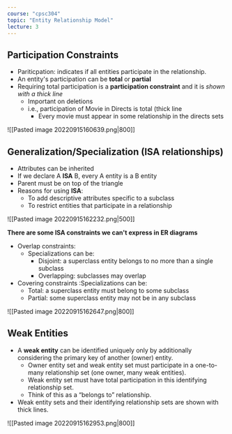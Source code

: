 ```yaml
---
course: "cpsc304"
topic: "Entity Relationship Model"
lecture: 3
---
```



## Participation Constraints
- Pariticpation: indicates if all entities participate in the relationship.
- An entity's participation can be **total** or **partial**
- Requiring total participation is a **participation constraint** and it is *shown with a thick line*
    - Important on deletions
    - i.e., participation of Movie in Directs is total (thick line
        - Every movie must appear in some relationship in the directs sets
 
![[Pasted image 20220915160639.png|800]]


## Generalization/Specialization (ISA relationships)
- Attributes can be inherited
- If we declare A **ISA** B, every A entity is a B entity
- Parent must be on top of the triangle
- Reasons for using **ISA**:
    - To add descriptive attributes specific to a subclass
    - To restrict entities that participate in a relationship

![[Pasted image 20220915162232.png|500]]

**There are some ISA constraints we can't express in ER diagrams**
- Overlap constraints:
    - Specializations can be:
        - Disjoint: a superclass entity belongs to no more than a single subclass
        - Overlapping: subclasses may overlap
- Covering constraints :Specializations can be:  
    - Total: a superclass entity must belong to some subclass  
    - Partial: some superclass entity may not be in any subclass
 
![[Pasted image 20220915162647.png|800]]


## Weak Entities
- A **weak entity** can be identified uniquely only by additionally considering the primary key of another (owner) entity.  
    - Owner entity set and weak entity set must participate in a one-to-many relationship set (one owner, many weak entities). 
    - Weak entity set must have total participation in this identifying relationship set.  
    - Think of this as a “belongs to” relationship.  
- Weak entity sets and their identifying relationship sets are shown with thick lines.  

![[Pasted image 20220915162953.png|800]]